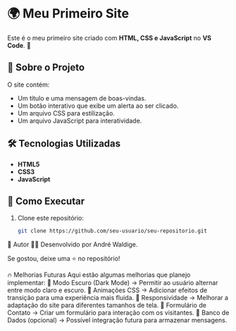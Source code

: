 # 🌍 Meu Primeiro Site  

Este é o meu primeiro site criado com **HTML, CSS e JavaScript** no **VS Code**. 🚀  

## 📌 Sobre o Projeto  
O site contém:  
- Um título e uma mensagem de boas-vindas.  
- Um botão interativo que exibe um alerta ao ser clicado.  
- Um arquivo CSS para estilização.  
- Um arquivo JavaScript para interatividade.  

## 🛠 Tecnologias Utilizadas  
- **HTML5**  
- **CSS3**  
- **JavaScript**  

## 🚀 Como Executar  
1. Clone este repositório:  
   ```sh
   git clone https://github.com/seu-usuario/seu-repositorio.git
📌 Autor
👨‍💻 Desenvolvido por André Waldige.

Se gostou, deixe uma ⭐ no repositório!

🔥 Melhorias Futuras
Aqui estão algumas melhorias que planejo implementar:
🔹 Modo Escuro (Dark Mode) → Permitir ao usuário alternar entre modo claro e escuro.
🔹 Animações CSS → Adicionar efeitos de transição para uma experiência mais fluida.
🔹 Responsividade → Melhorar a adaptação do site para diferentes tamanhos de tela.
🔹 Formulário de Contato → Criar um formulário para interação com os visitantes.
🔹 Banco de Dados (opcional) → Possível integração futura para armazenar mensagens.
